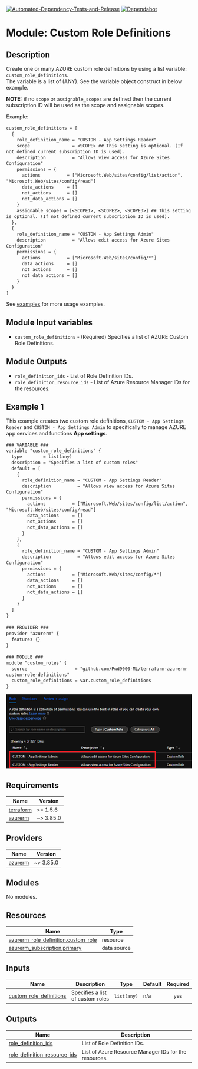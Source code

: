 [![Automated-Dependency-Tests-and-Release](https://github.com/Pwd9000-ML/terraform-azurerm-custom-role-definitions/actions/workflows/dependency-tests.yml/badge.svg)](https://github.com/Pwd9000-ML/terraform-azurerm-custom-role-definitions/actions/workflows/dependency-tests.yml) [![Dependabot](https://badgen.net/badge/Dependabot/enabled/green?icon=dependabot)](https://dependabot.com/)

# Module: Custom Role Definitions

## Description

Create one or many AZURE custom role definitions by using a list variable: `custom_role_definitions`.  
The variable is a list of (ANY). See the variable object construct in below example.  

**NOTE:** if no `scope` or `assignable_scopes` are defined then the current subscription ID will be used as the scope and assignable scopes.  

Example:

```hcl
custom_role_definitions = [
  {
    role_definition_name = "CUSTOM - App Settings Reader"
    scope                = <SCOPE> ## This setting is optional. (If not defined current subscription ID is used).
    description          = "Allows view access for Azure Sites Configuration"
    permissions = {
      actions          = ["Microsoft.Web/sites/config/list/action", "Microsoft.Web/sites/config/read"]
      data_actions     = []
      not_actions      = []
      not_data_actions = []
    }
    assignable_scopes = [<SCOPE1>, <SCOPE2>, <SCOPE3>] ## This setting is optional. (If not defined current subscription ID is used).
  },
  {
    role_definition_name = "CUSTOM - App Settings Admin"
    description          = "Allows edit access for Azure Sites Configuration"
    permissions = {
      actions          = ["Microsoft.Web/sites/config/*"]
      data_actions     = []
      not_actions      = []
      not_data_actions = []
    }
  }
]
```

See [examples](https://github.com/Pwd9000-ML/terraform-azurerm-custom-role-definitions/tree/master/examples/example_01) for more usage examples.  
  
## Module Input variables

- `custom_role_definitions` - (Required) Specifies a list of AZURE Custom Role Definitions.

## Module Outputs

- `role_definition_ids` - List of Role Definition IDs.
- `role_definition_resource_ids` -  List of Azure Resource Manager IDs for the resources.

## Example 1

This example creates two custom role definitions, `CUSTOM - App Settings Reader` and `CUSTOM - App Settings Admin` to specifically to manage AZURE app services and functions **App settings**.  

```hcl
### VARIABLE ###
variable "custom_role_definitions" {
  type        = list(any)
  description = "Specifies a list of custom roles"
  default = [
    {
      role_definition_name = "CUSTOM - App Settings Reader"
      description          = "Allows view access for Azure Sites Configuration"
      permissions = {
        actions          = ["Microsoft.Web/sites/config/list/action", "Microsoft.Web/sites/config/read"]
        data_actions     = []
        not_actions      = []
        not_data_actions = []
      }
    },
    {
      role_definition_name = "CUSTOM - App Settings Admin"
      description          = "Allows edit access for Azure Sites Configuration"
      permissions = {
        actions          = ["Microsoft.Web/sites/config/*"]
        data_actions     = []
        not_actions      = []
        not_data_actions = []
      }
    }
  ]
}

### PROVIDER ###
provider "azurerm" {
  features {}
}

### MODULE ###
module "custom_roles" {
  source                  = "github.com/Pwd9000-ML/terraform-azurerm-custom-role-definitions"
  custom_role_definitions = var.custom_role_definitions
}
```

![image.png](https://raw.githubusercontent.com/Pwd9000-ML/terraform-azurerm-custom-role-definitions/master/assets/rbac.png)

<!-- BEGIN_TF_DOCS -->
## Requirements

| Name | Version |
|------|---------|
| <a name="requirement_terraform"></a> [terraform](#requirement\_terraform) | >= 1.5.6 |
| <a name="requirement_azurerm"></a> [azurerm](#requirement\_azurerm) | ~> 3.85.0 |

## Providers

| Name | Version |
|------|---------|
| <a name="provider_azurerm"></a> [azurerm](#provider\_azurerm) | ~> 3.85.0 |

## Modules

No modules.

## Resources

| Name | Type |
|------|------|
| [azurerm_role_definition.custom_role](https://registry.terraform.io/providers/hashicorp/azurerm/latest/docs/resources/role_definition) | resource |
| [azurerm_subscription.primary](https://registry.terraform.io/providers/hashicorp/azurerm/latest/docs/data-sources/subscription) | data source |

## Inputs

| Name | Description | Type | Default | Required |
|------|-------------|------|---------|:--------:|
| <a name="input_custom_role_definitions"></a> [custom\_role\_definitions](#input\_custom\_role\_definitions) | Specifies a list of custom roles | `list(any)` | n/a | yes |

## Outputs

| Name | Description |
|------|-------------|
| <a name="output_role_definition_ids"></a> [role\_definition\_ids](#output\_role\_definition\_ids) | List of Role Definition IDs. |
| <a name="output_role_definition_resource_ids"></a> [role\_definition\_resource\_ids](#output\_role\_definition\_resource\_ids) | List of Azure Resource Manager IDs for the resources. |
<!-- END_TF_DOCS -->